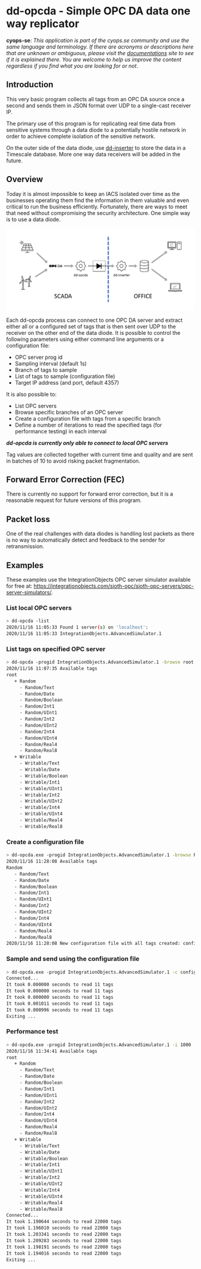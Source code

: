# dd-opcda - Simple OPC DA data one way replicator
**cyops-se**: *This application is part of the cyops.se community and use the same language and terminology. If there are acronyms or descriptions here that are unknown or ambiguous, please visit the [documentations](https://github.com/cyops-se/docs) site to see if it is explained there. You are welcome to help us improve the content regardless if you find what you are looking for or not*.

## Introduction
This very basic program collects all tags from an OPC DA source once a second and sends them in JSON format over UDP to a single-cast receiver IP.

The primary use of this program is for replicating real time data from sensitive systems through a data diode to a potentially hostile network in order to achieve complete isolation of the sensitive network.

On the outer side of the data diode, use [dd-inserter](https://github.com/cyops-se/dd-inserter) to store the data in a Timescale database. More one way data receivers will be added in the future.

## Overview
Today it is almost impossible to keep an IACS isolated over time as the businesses operating them find the information in them valuable and even critical to run the business efficiently. Fortunately, there are ways to meet that need without compromising the security architecture. One simple way is to use a data diode.

![example usage](./assets/diode-1.png)

Each dd-opcda process can connect to one OPC DA server and extract either all or a configured set of tags that is then sent over UDP to the receiver on the other end of the data diode. It is possible to control the following parameters using either command line arguments or a configuration file:
- OPC server prog id
- Sampling interval (default 1s)
- Branch of tags to sample
- List of tags to sample (configuration file)
- Target IP address (and port, default 4357)

It is also possible to:
- List OPC servers
- Browse specific branches of an OPC server
- Create a configuration file with tags from a specific branch
- Define a number of iterations to read the specified tags (for performance testing) in each interval

***dd-opcda is currently only able to connect to local OPC servers***

Tag values are collected together with current time and quality and are sent in batches of 10 to avoid risking packet fragmentation.

## Forward Error Correction (FEC)
There is currently no support for forward error correction, but it is a reasonable request for future versions of this program. 

## Packet loss
One of the real challenges with data diodes is handling lost packets as there is no way to automatically detect and feedback to the sender for retransmission.

## Examples
These examples use the IntegrationObjects OPC server simulator available for free at: https://integrationobjects.com/sioth-opc/sioth-opc-servers/opc-server-simulators/.

### List local OPC servers
```bash
> dd-opcda -list
2020/11/16 11:05:33 Found 1 server(s) on 'localhost':
2020/11/16 11:05:33 IntegrationObjects.AdvancedSimulator.1
```
### List tags on specified OPC server
```bash
> dd-opcda -progid IntegrationObjects.AdvancedSimulator.1 -browse root
2020/11/16 11:07:35 Available tags
root
   + Random
     - Random/Text
     - Random/Date
     - Random/Boolean
     - Random/Int1
     - Random/UInt1
     - Random/Int2
     - Random/UInt2
     - Random/Int4
     - Random/UInt4
     - Random/Real4
     - Random/Real8
   + Writable
     - Writable/Text
     - Writable/Date
     - Writable/Boolean
     - Writable/Int1
     - Writable/UInt1
     - Writable/Int2
     - Writable/UInt2
     - Writable/Int4
     - Writable/UInt4
     - Writable/Real4
     - Writable/Real8
```

### Create a configuration file
```bash
> dd-opcda.exe -progid IntegrationObjects.AdvancedSimulator.1 -browse Random -create -c config.json
2020/11/16 11:28:08 Available tags
Random
   - Random/Text
   - Random/Date
   - Random/Boolean
   - Random/Int1
   - Random/UInt1
   - Random/Int2
   - Random/UInt2
   - Random/Int4
   - Random/UInt4
   - Random/Real4
   - Random/Real8
2020/11/16 11:28:08 New configuration file with all tags created: config.json
```

### Sample and send using the configuration file
```bash
> dd-opcda.exe -progid IntegrationObjects.AdvancedSimulator.1 -c config.json -target 172.16.21.21
Connected...
It took 0.000000 seconds to read 11 tags
It took 0.000000 seconds to read 11 tags
It took 0.000000 seconds to read 11 tags
It took 0.001011 seconds to read 11 tags
It took 0.000996 seconds to read 11 tags
Exiting ...
```

### Performance test
```bash
> dd-opcda.exe -progid IntegrationObjects.AdvancedSimulator.1 -i 1000 -target 172.16.21.21
2020/11/16 11:34:41 Available tags
root
   + Random
     - Random/Text
     - Random/Date
     - Random/Boolean
     - Random/Int1
     - Random/UInt1
     - Random/Int2
     - Random/UInt2
     - Random/Int4
     - Random/UInt4
     - Random/Real4
     - Random/Real8
   + Writable
     - Writable/Text
     - Writable/Date
     - Writable/Boolean
     - Writable/Int1
     - Writable/UInt1
     - Writable/Int2
     - Writable/UInt2
     - Writable/Int4
     - Writable/UInt4
     - Writable/Real4
     - Writable/Real8
Connected...
It took 1.190644 seconds to read 22000 tags
It took 1.196010 seconds to read 22000 tags
It took 1.203341 seconds to read 22000 tags
It took 1.209283 seconds to read 22000 tags
It took 1.198191 seconds to read 22000 tags
It took 1.194016 seconds to read 22000 tags
Exiting ...
```